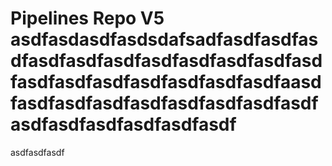 # Pipelines Repo V5 asdfasdasdfasdsdafsadfasdfasdfasdfasdfasdfasdfasdfasdfasdfasdfasdfasdfasdfasdfasdfasdfasdfasdfaasdfasdfasdfasdfasdfasdfasdfasdfasdfasdfasdfasdfasdfasdfasdf
asdfasdfasdf
